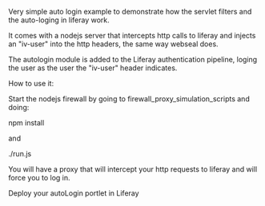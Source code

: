 Very simple auto login example to demonstrate how the servlet filters and the auto-loging in liferay work.

It comes with a nodejs server that intercepts http calls to liferay and injects an "iv-user" into the http headers, the same way webseal does.

The autologin module is added to the Liferay authentication pipeline, loging the user as the user the "iv-user" header indicates.



How to use it:

Start the nodejs firewall by going to firewall_proxy_simulation_scripts and doing:



npm install

and 

./run.js



You will have a proxy that will intercept your http requests to liferay and will force you to log in.


Deploy your autoLogin portlet in Liferay
